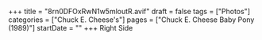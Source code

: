 +++
title = "8rn0DFOxRwN1w5mloutR.avif"
draft = false
tags = ["Photos"]
categories = ["Chuck E. Cheese's"]
pages = ["Chuck E. Cheese Baby Pony (1989)"]
startDate = ""
+++
Right Side
